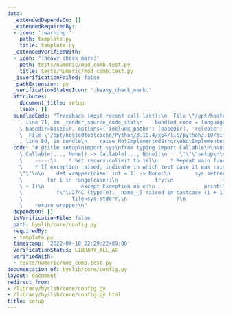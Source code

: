 ```yaml
---
data:
  _extendedDependsOn: []
  _extendedRequiredBy:
  - icon: ':warning:'
    path: template.py
    title: template.py
  _extendedVerifiedWith:
  - icon: ':heavy_check_mark:'
    path: tests/numeric/mod_comb.test.py
    title: tests/numeric/mod_comb.test.py
  _isVerificationFailed: false
  _pathExtension: py
  _verificationStatusIcon: ':heavy_check_mark:'
  attributes:
    document_title: setup
    links: []
  bundledCode: "Traceback (most recent call last):\n  File \"/opt/hostedtoolcache/Python/3.10.4/x64/lib/python3.10/site-packages/onlinejudge_verify/documentation/build.py\"\
    , line 71, in _render_source_code_stat\n    bundled_code = language.bundle(stat.path,\
    \ basedir=basedir, options={'include_paths': [basedir], 'release': True}).decode()\n\
    \  File \"/opt/hostedtoolcache/Python/3.10.4/x64/lib/python3.10/site-packages/onlinejudge_verify/languages/python.py\"\
    , line 80, in bundle\n    raise NotImplementedError\nNotImplementedError\n"
  code: "# @title setup\nimport sys\nfrom typing import Callable\n\n\ndef procon_setup(main:\
    \ Callable[..., None]) -> Callable[..., None]:\n    \"\"\"setup\n\n    Notes\n\
    \    -----\n    * Set recursionlimit to 1e7\n    * Repeat main function for testcases\n\
    \    * If exception raised, indicate in which test case it was raised.\n    \"\
    \"\"\n\n    def wrapper(case: int = 1) -> None:\n        sys.setrecursionlimit(10**7)\n\
    \        for i in range(case):\n            try:\n                main(case=i\
    \ + 1)\n            except Exception as e:\n                print(\n         \
    \           f\"\u274C {type(e).__name__} raised in tastcase {i + 1}.\",\n    \
    \                file=sys.stderr,\n                )\n                raise\n\n\
    \    return wrapper\n"
  dependsOn: []
  isVerificationFile: false
  path: byslib/core/config.py
  requiredBy:
  - template.py
  timestamp: '2022-04-18 22:29:22+09:00'
  verificationStatus: LIBRARY_ALL_AC
  verifiedWith:
  - tests/numeric/mod_comb.test.py
documentation_of: byslib/core/config.py
layout: document
redirect_from:
- /library/byslib/core/config.py
- /library/byslib/core/config.py.html
title: setup
---
```


